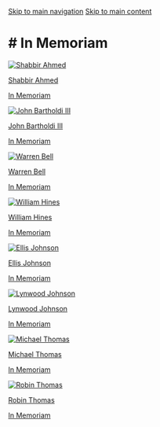 [Skip to main navigation](https://www.isye.gatech.edu/people/memoriam#main-navigation) [Skip to main content](https://www.isye.gatech.edu/people/memoriam#main-content)

# \# In Memoriam

[![Shabbir Ahmed](https://www.isye.gatech.edu/sites/default/files/styles/people_thumbnail/public/user-image/shabbir-ahmed/shabbir-ahmed-isye0_2.jpg?itok=PRb6__JM)](https://www.isye.gatech.edu/users/shabbir-ahmed)

[Shabbir Ahmed](https://www.isye.gatech.edu/users/shabbir-ahmed)

[In Memoriam](https://www.isye.gatech.edu/news/memoriam-shabbir-ahmed)

[![John Bartholdi III](https://www.isye.gatech.edu/sites/default/files/styles/people_thumbnail/public/user-image/john-j-bartholdi-iii/bartholdijohn0_0.jpg?itok=kw30Ap3G)](https://www.isye.gatech.edu/users/john-bartholdi-iii)

[John Bartholdi III](https://www.isye.gatech.edu/users/john-bartholdi-iii)

[In Memoriam](https://www.isye.gatech.edu/news/memoriam-john-bartholdi-iii)

[![Warren Bell](https://www.isye.gatech.edu/sites/default/files/styles/people_thumbnail/public/user-image/warren-jerome-bell/warren-bell0_1.jpg?itok=iUQxxNUh)](https://www.isye.gatech.edu/users/warren-bell)

[Warren Bell](https://www.isye.gatech.edu/users/warren-bell)

[In Memoriam](https://www.isye.gatech.edu/people/memoriam#)

[![William Hines](https://www.isye.gatech.edu/sites/default/files/styles/people_thumbnail/public/user-image/william-w-hines/williamhines0_0.jpg?itok=6n6wyARZ)](https://www.isye.gatech.edu/users/william-hines)

[William Hines](https://www.isye.gatech.edu/users/william-hines)

[In Memoriam](https://www.isye.gatech.edu/news/memoriam-william-bill-hines)

[![Ellis Johnson](https://www.isye.gatech.edu/sites/default/files/styles/people_thumbnail/public/user-image/ellis-l-johnson/johnsonellis-bust_1.jpg?itok=Kn5R_n87)](https://www.isye.gatech.edu/users/ellis-johnson)

[Ellis Johnson](https://www.isye.gatech.edu/users/ellis-johnson)

[In Memoriam](https://www.isye.gatech.edu/users/ellis-johnson)

[![Lynwood Johnson](https://www.isye.gatech.edu/sites/default/files/styles/people_thumbnail/public/user-image/lynwood-johnson/buzzprofile60_0.png?itok=uy28CZp1)](https://www.isye.gatech.edu/users/lynwood-johnson)

[Lynwood Johnson](https://www.isye.gatech.edu/users/lynwood-johnson)

[In Memoriam](https://www.legacy.com/obituaries/atlanta/obituary.aspx?n=lynwood-johnson&pid=195231127 "(opens in a new window)")

[![Michael Thomas](https://www.isye.gatech.edu/sites/default/files/styles/people_thumbnail/public/user-image/michael-e-thomas/mikethomas0_1.jpg?itok=HTSh07uQ)](https://www.isye.gatech.edu/users/michael-thomas)

[Michael Thomas](https://www.isye.gatech.edu/users/michael-thomas)

[In Memoriam](https://www.isye.gatech.edu/news/memoriam-michael-mike-thomas)

[![Robin Thomas](https://www.isye.gatech.edu/sites/default/files/styles/people_thumbnail/public/user-image/robin-thomas/thomasrobin-edited0_1.jpg?itok=_iBou3aI)](https://www.isye.gatech.edu/users/robin-thomas)

[Robin Thomas](https://www.isye.gatech.edu/users/robin-thomas)

[In Memoriam](https://www.isye.gatech.edu/news/memoriam-robin-thomas)